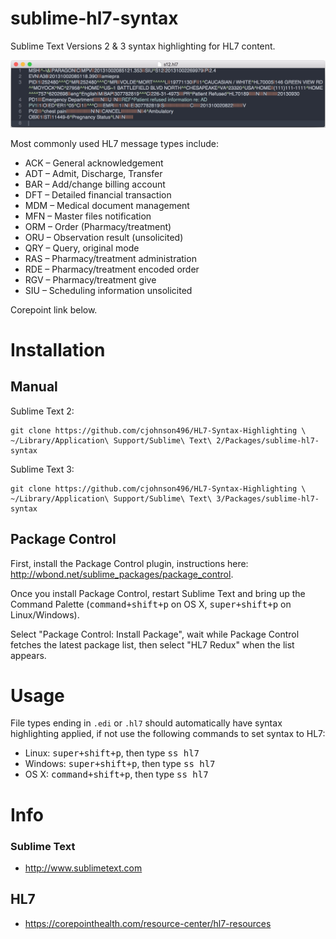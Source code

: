 sublime-hl7-syntax
==================

Sublime Text Versions 2 & 3 syntax highlighting for HL7 content.

![hl7.png](hl7.png)

Most commonly used HL7 message types include: 
* ACK – General acknowledgement
* ADT – Admit, Discharge, Transfer
* BAR – Add/change billing account
* DFT – Detailed financial transaction
* MDM – Medical document management
* MFN – Master files notification
* ORM – Order (Pharmacy/treatment)
* ORU – Observation result (unsolicited)
* QRY – Query, original mode
* RAS – Pharmacy/treatment administration
* RDE – Pharmacy/treatment encoded order
* RGV – Pharmacy/treatment give
* SIU – Scheduling information unsolicited

Corepoint link below.

# Installation

## Manual

Sublime Text 2:

    git clone https://github.com/cjohnson496/HL7-Syntax-Highlighting \
    ~/Library/Application\ Support/Sublime\ Text\ 2/Packages/sublime-hl7-syntax

Sublime Text 3:

    git clone https://github.com/cjohnson496/HL7-Syntax-Highlighting \
    ~/Library/Application\ Support/Sublime\ Text\ 3/Packages/sublime-hl7-syntax

## Package Control

First, install the Package Control plugin, instructions here: http://wbond.net/sublime_packages/package_control.

Once you install Package Control, restart Sublime Text and bring up the Command Palette (<kbd>command+shift+p</kbd> on OS X, <kbd>super+shift+p</kbd> on Linux/Windows).

Select "Package Control: Install Package", wait while Package Control fetches the latest package list, then select "HL7 Redux" when the list appears.

# Usage

File types ending in `.edi` or `.hl7` should automatically have syntax highlighting applied, if not use the following commands to set syntax to HL7:
- Linux: <kbd>super+shift+p</kbd>, then type <kbd>ss hl7</kbd>
- Windows: <kbd>super+shift+p</kbd>, then type <kbd>ss hl7</kbd>
- OS X: <kbd>command+shift+p</kbd>, then type <kbd>ss hl7</kbd>

# Info

### Sublime Text
- http://www.sublimetext.com

## HL7 
- https://corepointhealth.com/resource-center/hl7-resources
